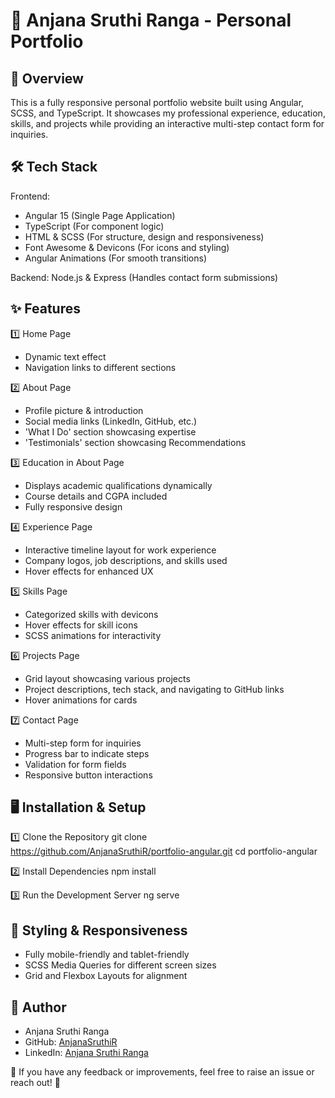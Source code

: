 <H1>🚀 Anjana Sruthi Ranga - Personal Portfolio</H1>

 ## 🌟 Overview

This is a fully responsive personal portfolio website built using Angular, SCSS, and TypeScript. It showcases my professional experience, education, skills, and projects while providing an interactive multi-step contact form for inquiries.

## 🛠 Tech Stack
 Frontend:
- Angular 15 (Single Page Application)
- TypeScript (For component logic)
- HTML & SCSS (For structure, design and responsiveness)
- Font Awesome & Devicons (For icons and styling)
- Angular Animations (For smooth transitions)

 Backend:
Node.js & Express (Handles contact form submissions)

## ✨ Features
 
 1️⃣ Home Page
- Dynamic text effect
- Navigation links to different sections

 2️⃣ About Page
- Profile picture & introduction
- Social media links (LinkedIn, GitHub, etc.)
- 'What I Do' section showcasing expertise
- 'Testimonials' section showcasing Recommendations

 3️⃣ Education in About Page
- Displays academic qualifications dynamically
- Course details and CGPA included
- Fully responsive design

 4️⃣ Experience Page
- Interactive timeline layout for work experience
- Company logos, job descriptions, and skills used
- Hover effects for enhanced UX

 5️⃣ Skills Page
- Categorized skills with devicons
- Hover effects for skill icons
- SCSS animations for interactivity

 6️⃣ Projects Page
- Grid layout showcasing various projects
- Project descriptions, tech stack, and navigating to GitHub links
- Hover animations for cards

 7️⃣ Contact Page
- Multi-step form for inquiries
- Progress bar to indicate steps
- Validation for form fields
- Responsive button interactions

## 🖥️ Installation & Setup
 
 1️⃣ Clone the Repository
git clone https://github.com/AnjanaSruthiR/portfolio-angular.git
cd portfolio-angular

 2️⃣ Install Dependencies
npm install

 3️⃣ Run the Development Server
ng serve


## 🎨 Styling & Responsiveness
- Fully mobile-friendly and tablet-friendly
- SCSS Media Queries for different screen sizes
- Grid and Flexbox Layouts for alignment

## 👤 Author
- Anjana Sruthi Ranga
- GitHub: [AnjanaSruthiR](https://github.com/AnjanaSruthiR)
- LinkedIn: [Anjana Sruthi Ranga](https://www.linkedin.com/in/anjana-sruthi-ranga-164148211/)

💙 If you have any feedback or improvements, feel free to raise an issue or reach out! 🚀
